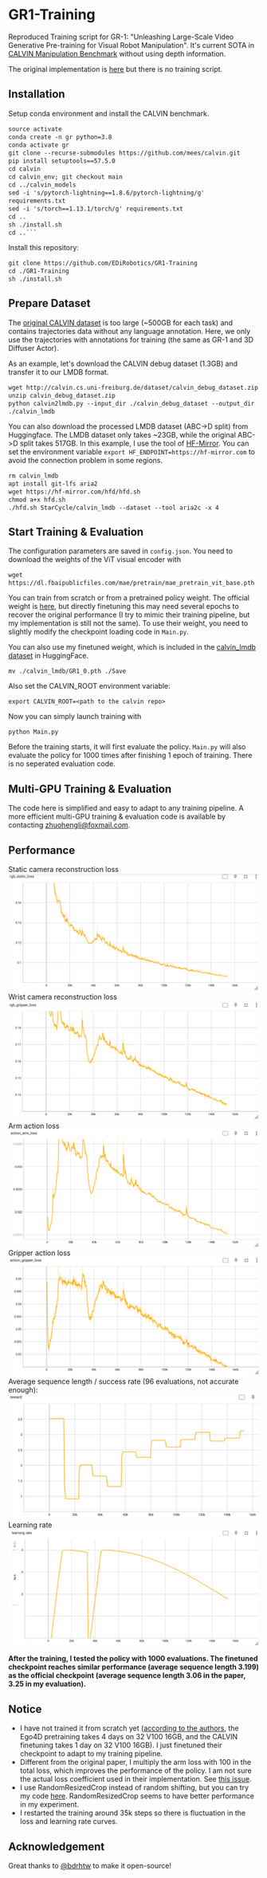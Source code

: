 # GR1-Training
Reproduced Training script for GR-1: "Unleashing Large-Scale Video Generative Pre-training for Visual Robot Manipulation". It's current SOTA in [CALVIN Manipulation Benchmark](http://calvin.cs.uni-freiburg.de/) without using depth information.

The original implementation is [here](https://github.com/bytedance/GR-1) but there is no training script.

## Installation
Setup conda environment and install the CALVIN benchmark. 
```
source activate
conda create -n gr python=3.8
conda activate gr
git clone --recurse-submodules https://github.com/mees/calvin.git
pip install setuptools==57.5.0
cd calvin
cd calvin_env; git checkout main
cd ../calvin_models
sed -i 's/pytorch-lightning==1.8.6/pytorch-lightning/g' requirements.txt
sed -i 's/torch==1.13.1/torch/g' requirements.txt
cd ..
sh ./install.sh
cd ..```
```
Install this repository:
```
git clone https://github.com/EDiRobotics/GR1-Training
cd ./GR1-Training
sh ./install.sh
```

## Prepare Dataset
The [original CALVIN dataset](https://github.com/mees/calvin/tree/main/dataset) is too large (~500GB for each task) and contains trajectories data without any language annotation. Here, we only use the trajectories with annotations for training (the same as GR-1 and 3D Diffuser Actor). 

As an example, let's download the CALVIN debug dataset (1.3GB) and transfer it to our LMDB format.
```
wget http://calvin.cs.uni-freiburg.de/dataset/calvin_debug_dataset.zip
unzip calvin_debug_dataset.zip
python calvin2lmdb.py --input_dir ./calvin_debug_dataset --output_dir ./calvin_lmdb
```
You can also download the processed LMDB dataset (ABC->D split) from Huggingface. The LMDB dataset only takes ~23GB, while the original ABC->D split takes 517GB. In this example, I use the tool of [HF-Mirror](https://hf-mirror.com/). You can set the environment variable `export HF_ENDPOINT=https://hf-mirror.com` to avoid the connection problem in some regions.
```
rm calvin_lmdb
apt install git-lfs aria2
wget https://hf-mirror.com/hfd/hfd.sh
chmod a+x hfd.sh
./hfd.sh StarCycle/calvin_lmdb --dataset --tool aria2c -x 4
```
## Start Training & Evaluation
The configuration parameters are saved in `config.json`.  You need to download the weights of the ViT visual encoder with
```
wget https://dl.fbaipublicfiles.com/mae/pretrain/mae_pretrain_vit_base.pth
```
You can train from scratch or from a pretrained policy weight. The official weight is [here](https://dl.fbaipublicfiles.com/mae/pretrain/mae_pretrain_vit_base.pth), but directly finetuning this may need several epochs to recover the original performance (I try to mimic their training pipeline, but my implementation is still not the same). To use their weight, you need to slightly modify the checkpoint loading code in `Main.py`.

You can also use my finetuned weight, which is included in the [calvin_lmdb dataset](https://huggingface.co/datasets/StarCycle/calvin_lmdb) in HuggingFace.
```
mv ./calvin_lmdb/GR1_0.pth ./Save
```
Also set the CALVIN_ROOT environment variable:
```
export CALVIN_ROOT=<path to the calvin repo>
```
Now you can simply launch training with 
```
python Main.py
```
Before the training starts, it will first evaluate the policy. `Main.py` will also evaluate the policy for 1000 times after finishing 1 epoch of training. There is no seperated evaluation code.

## Multi-GPU Training & Evaluation
The code here is simplified and easy to adapt to any training pipeline. A more efficient multi-GPU training & evaluation code is available by contacting zhuohengli@foxmail.com.

## Performance
Static camera reconstruction loss
![](README_md_files/a1458ad0-143b-11ef-9521-4f1cdbadae6e.jpeg?v=1&type=image)
Wrist camera reconstruction loss
![](README_md_files/bfbcc460-143b-11ef-9521-4f1cdbadae6e.jpeg?v=1&type=image)
Arm action loss
![](README_md_files/48c809f0-143b-11ef-9521-4f1cdbadae6e.jpeg?v=1&type=image)
Gripper action loss
![](README_md_files/7fc15f60-143b-11ef-9521-4f1cdbadae6e.jpeg?v=1&type=image)
Average sequence length / success rate (96 evaluations, not accurate enough):
![](README_md_files/ee920e30-143b-11ef-9521-4f1cdbadae6e.jpeg?v=1&type=image)
Learning rate
![](README_md_files/0df1abf0-143c-11ef-9521-4f1cdbadae6e.jpeg?v=1&type=image)

**After the training, I tested the policy with 1000 evaluations. The finetuned checkpoint reaches similar performance (average sequence length 3.199) as the official checkpoint (average sequence length 3.06 in the paper, 3.25 in my evaluation).**

## Notice
- I have not trained it from scratch yet ([according to the authors](https://github.com/bytedance/GR-1/issues/2), the Ego4D pretraining takes 4 days on 32 V100 16GB, and the CALVIN finetuning takes 1 day on 32 V100 16GB). I just finetuned their checkpoint to adapt to my training pipeline. 
- Different from the original paper, I multiply the arm loss with 100 in the total loss, which improves the performance of the policy. I am not sure the actual loss coefficient used in their implementation. See [this issue](https://github.com/bytedance/GR-1/issues/7).
- I use RandomResizedCrop instead of random shifting, but you can try my code [here](https://github.com/bytedance/GR-1/issues/5). RandomResizedCrop seems to have better performance in my experiment.
- I restarted the training around 35k steps so there is fluctuation in the loss and learning rate curves. 

## Acknowledgement
Great thanks to [@bdrhtw](https://github.com/bdrhtw) to make it open-source!
